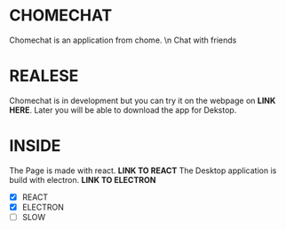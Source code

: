# CHOMECHAT

Chomechat is an application from chome. \n
Chat with friends

# REALESE

Chomechat is in development but you can try it on the webpage on __LINK HERE__.
Later you will be able to download the app for Dekstop.

# INSIDE

The Page is made with react. __LINK TO REACT__
The Desktop application is build with electron. __LINK TO ELECTRON__


- [x] REACT
- [x] ELECTRON
- [ ] SLOW
